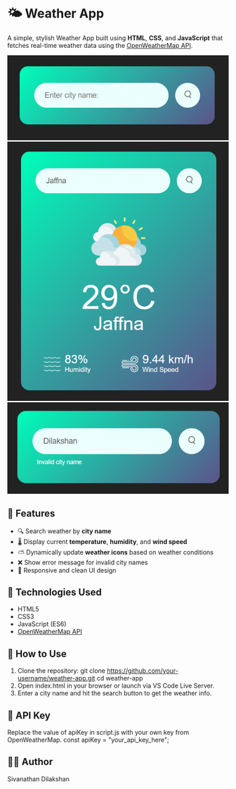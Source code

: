 # 🌤️ Weather App
A simple, stylish Weather App built using **HTML**, **CSS**, and **JavaScript** that fetches real-time weather data using the [OpenWeatherMap API](https://openweathermap.org/api).

![Weather App](Images/img1.png)
![Provided Proper City](Images/img2.png)
![Provided Unproper City](Images/img3.png)

## 🔧 Features
- 🔍 Search weather by **city name**
- 🌡️ Display current **temperature**, **humidity**, and **wind speed**
- ⛅ Dynamically update **weather icons** based on weather conditions
- ❌ Show error message for invalid city names
- 📱 Responsive and clean UI design

## 🚀 Technologies Used
- HTML5
- CSS3
- JavaScript (ES6)
- [OpenWeatherMap API](https://openweathermap.org/api)

## 📌 How to Use
1. Clone the repository:
git clone https://github.com/your-username/weather-app.git
cd weather-app
2. Open index.html in your browser or launch via VS Code Live Server.
3. Enter a city name and hit the search button to get the weather info.

## 🔐 API Key
Replace the value of apiKey in script.js with your own key from OpenWeatherMap.
const apiKey = "your_api_key_here";

## 👨‍💻 Author
Sivanathan Dilakshan
